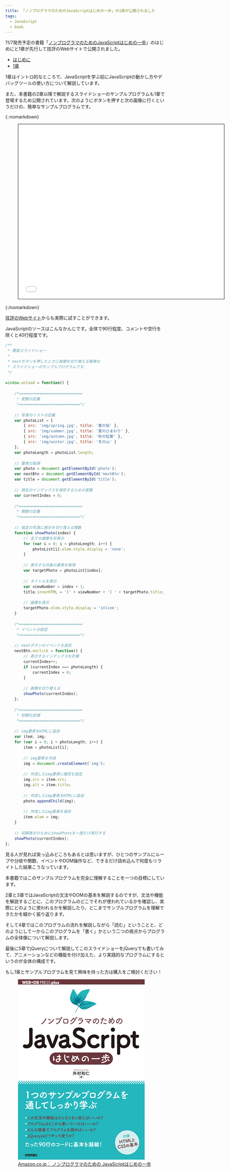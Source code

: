 ```yaml
---
title: 「ノンプログラマのためのJavaScriptはじめの一歩」の1章が公開されました
tags: 
  - JavaScript
  - book
---
```


11/7発売予定の書籍「[ノンプログラマのためのJavaScriptはじめの一歩](http://www.amazon.co.jp/dp/4774153761)」のはじめにと1章が先行して技評のWebサイトで公開されました。

* [はじめに](http://gihyo.jp/magazine/wdpress/plus/978-4-7741-5376-6/0001)
* [1章](http://gihyo.jp/magazine/wdpress/plus/978-4-7741-5376-6/0002)

1章はイントロ的なところで、JavaScriptを学ぶ前にJavaScriptの動かし方やデバッグツールの使い方について解説しています。

また、本書籍の2章以降で解説するスライドショーのサンプルプログラムも1章で登場するため公開されています。次のようにボタンを押すと次の画像に行くというだけの、簡単なサンプルプログラムです。

{::nomarkdown}
<figure>
<iframe src="/sample/2012-10-31-jsippo_release_intro/index.html" width="650" height="550" frameborder="none" style="border: 1px solid #000; background: #FFF; margin: 0 auto;"></iframe>
</figure>
{:/nomarkdown}

[技評のWebサイト](http://image.gihyo.co.jp/assets/files/book/2012/978-4-7741-5376-6/chapter1/1-5-1_slideshow-1/index.html)からも実際に試すことができます。

JavaScriptのソースはこんなかんじです。全体で90行程度、コメントや空行を除くと40行程度です。

```javascript
/**
 * 簡易スライドショー
 *
 * nextボタンを押したときに画像を切り替える簡単な
 * スライドショーのサンプルプログラムです。
 */

window.onload = function() {

    /*============================
     * 変数の定義
     *===========================*/

    // 写真のリストの定義
    var photoList = [
        { src: 'img/spring.jpg', title: '春の桜' },
        { src: 'img/summer.jpg', title: '夏のひまわり' },
        { src: 'img/autumn.jpg', title: '秋の紅葉' },
        { src: 'img/winter.jpg', title: '冬の山' }
    ];
    var photoLength = photoList.length;

    // 要素の取得
    var photo = document.getElementById('photo');
    var nextBtn = document.getElementById('nextBtn');
    var title = document.getElementById('title');

    // 現在のインデックスを保存するための変数
    var currentIndex = 0;

    /*============================
     * 関数の定義
     *===========================*/

    // 指定の写真に表示を切り替える関数
    function showPhoto(index) {
        // 全ての画像を非表示
        for (var i = 0; i < photoLength; i++) {
            photoList[i].elem.style.display = 'none';
        }

        // 表示する対象の要素を取得
        var targetPhoto = photoList[index];

        // タイトルを表示
        var viewNumber = index + 1;
        title.innerHTML = '[' + viewNumber + '] ' + targetPhoto.title;

        // 画像を表示
        targetPhoto.elem.style.display = 'inline';
    }

    /*============================
     * イベントの設定
     *===========================*/

    // nextボタンのイベントを設定
    nextBtn.onclick = function() {
        // 表示するインデックスを計算
        currentIndex++;
        if (currentIndex === photoLength) {
            currentIndex = 0;
        }

        // 画像を切り替える
        showPhoto(currentIndex);
    };

    /*============================
     * 初期化処理
     *===========================*/

    // img要素をHTMLに追加
    var item, img;
    for (var i = 0; i < photoLength; i++) {
        item = photoList[i];

        // img要素を作成
        img = document.createElement('img');

        // 作成したimg要素に属性を設定
        img.src = item.src;
        img.alt = item.title;

        // 作成したimg要素をHTMLに追加
        photo.appendChild(img);

        // 作成したimg要素を保存
        item.elem = img;
    }

    // 初期表示のためにshowPhotoを一度だけ実行する
    showPhoto(currentIndex);
};
```

見る人が見れば突っ込みどころもあるとは思いますが、ひとつのサンプルにループや分岐や関数、イベントやDOM操作など、できるだけ詰め込んで何度もリライトした結果こうなっています。

本書籍ではこのサンプルプログラムを完全に理解することを一つの目標にしています。

2章と3章ではJavaScriptの文法やDOMの基本を解説するのですが、文法や機能を解説するごとに、このプログラムのどこでそれが使われているかを確認し、実際にどのように使われるかを解説したり、どこまでサンプルプログラムを理解できたかを細かく振り返ります。

そして4章ではこのプログラムの流れを解説しながら「読む」ということと、どのようにして一からこのプログラムを「書く」かという二つの視点からプログラムの全体像について解説します。

最後に5章でjQueryについて解説してこのスライドショーをjQueryでも書いてみて、アニメーションなどの機能を付け加えた、より実践的なプログラムにするというのが全体の構成です。

もし1章とサンプルプログラムを見て興味を持った方は購入をご検討ください！

<figure>
  <a href="http://amazon.jp/dp/4774153761">
  <img src="/img/posts/2012-10-23-jsippo/cover.png" alt="ノンプログラマのための JavaScriptはじめの一歩" width="400" height="568">
  <figcaption>Amazon.co.jp： ノンプログラマのための JavaScriptはじめの一歩</figcaption>
  </a>
</figure>

